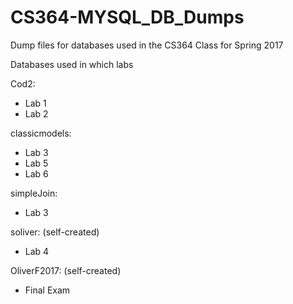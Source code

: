 # CS364-MYSQL_DB_Dumps
Dump files for databases used in the CS364 Class for Spring 2017

Databases used in which labs <br />

Cod2: <br />
* Lab 1
* Lab 2

classicmodels: <br />
* Lab 3
* Lab 5
* Lab 6

simpleJoin: <br />
* Lab 3

soliver: (self-created)<br />
* Lab 4 

OliverF2017: (self-created)<br />
* Final Exam
